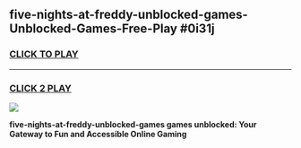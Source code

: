
## five-nights-at-freddy-unblocked-games-Unblocked-Games-Free-Play #0i31j
<h3>
<a href="https://us.freeplayer.one?title=five-nights-at-freddy-unblocked-games&ref=9M">CLICK TO PLAY</a></h3>
<hr>

<h3>
<a href="https://us.freeplayer.one?title=five-nights-at-freddy-unblocked-games&ref=9M">CLICK 2 PLAY</a>
  
</h3>

<a href="https://us.freeplayer.one?title=five-nights-at-freddy-unblocked-games&ref=9M"><img src="https://clearcache.store/games.png"></a>


**five-nights-at-freddy-unblocked-games games unblocked: Your Gateway to Fun and Accessible Online Gaming**
